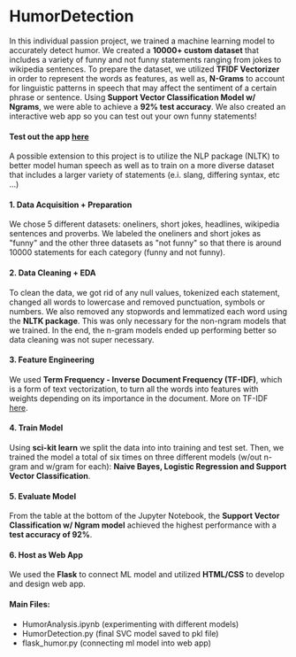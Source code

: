 # HumorDetection
In this individual passion project, we trained a machine learning model to accurately detect humor. We created a **10000+ custom dataset** that includes a variety of funny and not funny statements ranging from jokes to wikipedia sentences. To prepare the dataset, we utilized **TFIDF Vectorizer** in order to represent the words as features, as well as, **N-Grams** to account for linguistic patterns in speech that may affect the sentiment of a certain phrase or sentence. Using **Support Vector Classification Model w/ Ngrams**, we were able to achieve a **92% test accuracy**. We also created an interactive web app so you can test out your own funny statements! 

#### Test out the app [here](http://Humor-detection.herokuapp.com)

A possible extension to this project is to utilize the NLP package (NLTK) to better model human speech as well as to train on a more diverse dataset that includes a larger variety of statements (e.i. slang, differing syntax, etc ...)

#### 1. Data Acquisition + Preparation
We chose 5 different datasets: oneliners, short jokes, headlines, wikipedia sentences and proverbs. We labeled the oneliners and short jokes as "funny" and the other three datasets as "not funny" so that there is around 10000 statements for each category (funny and not funny).
#### 2. Data Cleaning + EDA
To clean the data, we got rid of any null values, tokenized each statement, changed all words to lowercase and removed punctuation, symbols or numbers. We also removed any stopwords and lemmatized each word using the **NLTK package**. This was only necessary for the non-ngram models that we trained. In the end, the n-gram models ended up performing better so data cleaning was not super necessary.  
#### 3. Feature Engineering
We used **Term Frequency - Inverse Document Frequency (TF-IDF)**, which is a form of text vectorization, to turn all the words into features with weights depending on its importance in the document. More on TF-IDF [here](https://towardsdatascience.com/text-vectorization-term-frequency-inverse-document-frequency-tfidf-5a3f9604da6d).
#### 4. Train Model 
Using **sci-kit learn** we split the data into into training and test set. Then, we trained the model a total of six times on three different models (w/out n-gram and w/gram for each): **Naive Bayes, Logistic Regression and Support Vector Classification**.  
#### 5. Evaluate Model 
From the table at the bottom of the Jupyter Notebook, the **Support Vector Classification w/ Ngram model** achieved the highest performance with a **test accuracy of 92%**.
#### 6. Host as Web App
We used the **Flask** to connect ML model and utilized **HTML/CSS** to develop and design web app. 

#### Main Files: 
- HumorAnalysis.ipynb (experimenting with different models)
- HumorDetection.py (final SVC model saved to pkl file)
- flask_humor.py (connecting ml model into web app)



